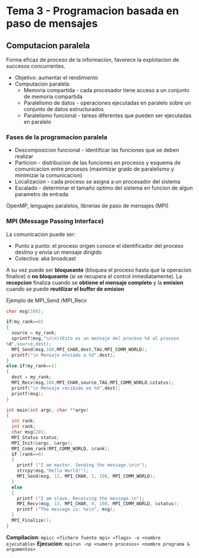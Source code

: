 Tema 3 - Programacion basada en paso de mensajes
======

## Computacion paralela
Forma eficaz de proceso de la informacion, favorece la explotacion de 
succesos concurrentes.
* Objetivo: aumentar el rendimiento
* Computacion paralela:
  * Memoria compartida - cada procesador tiene acceso a un conjunto de 
memoria compartida
  * Paralelismo de datos - operaciones ejecutadas en paralelo sobre un 
conjunto de datos estructurados
  * Paralelismo funcional - tareas diferentes que pueden ser ejecutadas 
en paralelo 

### Fases de la programacion paralela
* Descomposicion funcional - identificar las funciones que se deben 
realizar
* Particion - distribucion de las funciones en procesos y esquema de 
comunicacion entre procesos (maximizar grado de paralelismo y minimizar 
la comunicacion)
* Localizacion - cada proceso se asigna a un procesador del sistema
* Escalado - determinar el tamaño optimo del sistema en funcion de algun 
parametro de entrada

OpenMP, lenguajes paralelos, librerias de paso de mensajes (MPI)

### MPI (Message Passing Interface)
La comunicacion puede ser:
* Punto a punto: el proceso origen conoce el identificador del proceso 
destino y envia un mensaje dirigido
* Colectiva: aka broadcast

A su vez puede ser **bloqueante** (bloquea el proceso hasta que la 
operacion finalice) o **no bloqueante** (si se recupera el control 
inmediatamente).
La **recepcion** finaliza cuando se **obtiene el mensaje completo** y la 
**emision** cuando se puede **reutilizar el buffer de emision**

Ejemplo de MPI_Send /MPI_Recv
```C
char msg[100];

if(my_rank==0)
{
  source = my_rank;
  sprintf(msg,"\n\n\tEsto es un mensaje del proceso %d al proceso 
%d",source,dest);
  MPI_Send(msg,100,MPI_CHAR,dest,TAG,MPI_COMM_WORLD);
  printf("\n Mensaje enviado a %d",dest);
}
else if(my_rank==1)
{          
  dest = my_rank;
  MPI_Recv(msg,100,MPI_CHAR,source,TAG,MPI_COMM_WORLD,&status);
  printf("\n Mensaje recibido en %d",dest);
  printf(msg);
}
```

```C
int main(int argc, char **argv)
{
  int rank;
  int rank;
  char msg[20];
  MPI_Status status;
  MPI_Init(&argc, &argv);
  MPI_Comm_rank(MPI_COMM_WORLD, &rank);
  if (rank==0)
  {
    printf ("I am master. Sending the message.\n\n");
    strcpy(msg,"Hello World!");
    MPI_Send(msg, 13, MPI_CHAR, 1, 100, MPI_COMM_WORLD);
  }
  else
  {
    printf ("I am slave. Receiving the message.\n");
    MPI_Recv(msg, 13, MPI_CHAR, 0, 100, MPI_COMM_WORLD, &status);
    printf ("The message is: %s\n", msg);
  }
  MPI_Finalize();
}
```

**Compilacion**: `mpicc <fichero fuente mpi> <flags> -o <nombre 
ejecutable>`
**Ejecucion**: `mpirun -np <numero procesos> <nombre programa & 
argumentos>`
